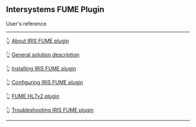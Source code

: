 ## Intersystems FUME Plugin

User's reference

---

👆 [About IRIS FUME plugin](about.md)

👆 [General solution description](solution-description.md)

👆 [Installing IRIS FUME plugin](installation.md)

👆 [Configuring IRIS FUME plugin](configuration.md)

👆 [FUME HL7v2 plugin](fume-tester.md)

👆 [Troubleshooting IRIS FUME plugin](troubleshooting.md)

---

